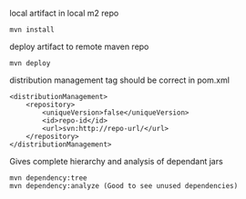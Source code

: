 local artifact in local m2 repo

    mvn install
    
deploy artifact to remote maven repo

    mvn deploy
    
distribution management tag should be correct in pom.xml

	<distributionManagement>
		<repository>
			<uniqueVersion>false</uniqueVersion>
			<id>repo-id</id>
			<url>svn:http://repo-url/</url>
		</repository>
	</distributionManagement>
	
Gives complete hierarchy and analysis of dependant jars
	
    mvn dependency:tree
    mvn dependency:analyze (Good to see unused dependencies)
